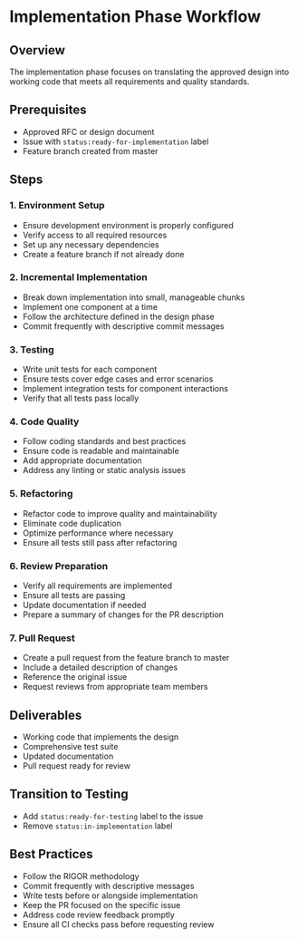 # Implementation Phase Workflow

## Overview
The implementation phase focuses on translating the approved design into working code that meets all requirements and quality standards.

## Prerequisites
- Approved RFC or design document
- Issue with `status:ready-for-implementation` label
- Feature branch created from master

## Steps

### 1. Environment Setup
- Ensure development environment is properly configured
- Verify access to all required resources
- Set up any necessary dependencies
- Create a feature branch if not already done

### 2. Incremental Implementation
- Break down implementation into small, manageable chunks
- Implement one component at a time
- Follow the architecture defined in the design phase
- Commit frequently with descriptive commit messages

### 3. Testing
- Write unit tests for each component
- Ensure tests cover edge cases and error scenarios
- Implement integration tests for component interactions
- Verify that all tests pass locally

### 4. Code Quality
- Follow coding standards and best practices
- Ensure code is readable and maintainable
- Add appropriate documentation
- Address any linting or static analysis issues

### 5. Refactoring
- Refactor code to improve quality and maintainability
- Eliminate code duplication
- Optimize performance where necessary
- Ensure all tests still pass after refactoring

### 6. Review Preparation
- Verify all requirements are implemented
- Ensure all tests are passing
- Update documentation if needed
- Prepare a summary of changes for the PR description

### 7. Pull Request
- Create a pull request from the feature branch to master
- Include a detailed description of changes
- Reference the original issue
- Request reviews from appropriate team members

## Deliverables
- Working code that implements the design
- Comprehensive test suite
- Updated documentation
- Pull request ready for review

## Transition to Testing
- Add `status:ready-for-testing` label to the issue
- Remove `status:in-implementation` label

## Best Practices
- Follow the RIGOR methodology
- Commit frequently with descriptive messages
- Write tests before or alongside implementation
- Keep the PR focused on the specific issue
- Address code review feedback promptly
- Ensure all CI checks pass before requesting review